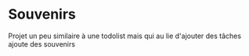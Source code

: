 # Souvenirs

Projet un peu similaire à une todolist mais qui au lie d'ajouter des tâches ajoute des souvenirs
